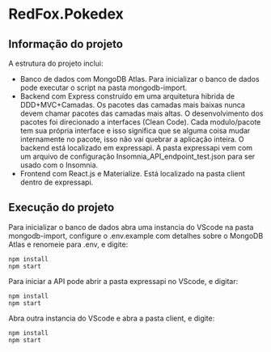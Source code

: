 # RedFox.Pokedex

## Informação do projeto

A estrutura do projeto inclui:

- Banco de dados com MongoDB Atlas. Para inicializar o banco de dados pode executar o script na pasta mongodb-import.
- Backend com Express construído em uma arquitetura hibrida de DDD+MVC+Camadas. Os pacotes das camadas mais baixas nunca devem chamar pacotes das camadas mais altas. O desenvolvimento dos pacotes foi direcionado a interfaces (Clean Code). Cada modulo/pacote tem sua própria interface e isso significa que se alguma coisa mudar internamente no pacote, isso não vai quebrar a aplicação inteira. O backend está localizado em expressapi. A pasta expressapi vem com um arquivo de configuração Insomnia_API_endpoint_test.json para ser usado com o Insomnia.
- Frontend com React.js e Materialize. Está localizado na pasta client dentro de expressapi.

## Execução do projeto

Para inicializar o banco de dados abra uma instancia do VScode na pasta mongodb-import, configure o .env.example com detalhes sobre o MongoDB Atlas e renomeie para .env, e digite:

    npm install
    npm start

Para iniciar a API pode abrir a pasta expressapi no VScode, e digitar:

    npm install
    npm start

Abra outra instancia do VScode e abra a pasta client, e digite:

    npm install
    npm start
